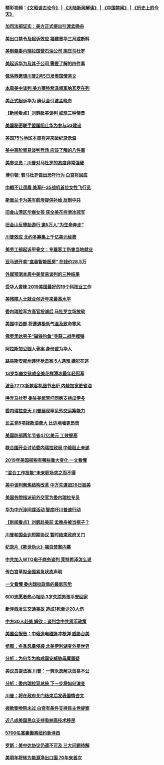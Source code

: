 #### 精彩视频：[《文昭谈古论今》](https://github.com/gfw-breaker/wenzhao/blob/master/README.md?t=01290630) | [《大陆新闻解读》](https://github.com/gfw-breaker/ntdtv-comedy/blob/master/README.md?t=01290630) | [《中国禁闻》](https://github.com/gfw-breaker/ntdtv-news/blob/master/README.md?t=01290630) | [《历史上的今天》](https://github.com/gfw-breaker/today-in-history/blob/master/README.md?t=01290630) 

#### [加司法部证实：美方正式提出引渡孟晚舟](../pages/nsc412/n11009536.md?t=01290630) 

#### [美出口禁令及起诉效应 福建晋华三月或断料](../pages/nsc412/n11009319.md?t=01290630) 

#### [美制裁委内瑞拉国营石油公司 施压马杜罗](../pages/nsc412/n11009006.md?t=01290630) 

#### [美起诉华为及其子公司 需要了解的四件事](../pages/nsc412/n11009051.md?t=01290630) 

#### [佩洛西邀请川普2月5日发表国情咨文](../pages/nsc412/n11008732.md?t=01290630) 

#### [本周美中谈判 美方莱特希泽领军纳瓦罗在列](../pages/nsc412/n11008813.md?t=01290630) 

#### [美正式起诉华为 确认会引渡孟晚舟](../pages/nsc412/n11008885.md?t=01290630) 

#### [【新闻看点】刘鹤赴美谈判 或现三种情景](../pages/nsc412/n11008460.md?t=01290630) 

#### [美国秘密联手盟国阻止华为参与5G建设](../pages/nsc412/n11008416.md?t=01290630) 

#### [美国75%地区本周将迎来破纪录低温](../pages/nsc412/n11008515.md?t=01290630) 

#### [美中高阶贸易谈判登场 应该了解的八件事](../pages/nsc412/n11008487.md?t=01290630) 

#### [美参议员：川普对马杜罗的态度非常强硬](../pages/nsc412/n11008349.md?t=01290630) 

#### [博尔顿: 若马杜罗做出恐吓行为 白宫将回应](../pages/nsc412/n11008204.md?t=01290630) 

#### [巾帼不让须眉 美军F-35战机首位女性飞行员](../pages/nsc412/n11007778.md?t=01290630) 

#### [斯里兰卡为美军航母提供补给 反制中共](../pages/nsc412/n11007567.md?t=01290630) 

#### [旧金山湾区华裔女孩 获全美花样滑冰冠军](../pages/nsc412/n11007307.md?t=01290630) 

#### [旧金山反堕胎游行 逾5万人“为生命奔走”](../pages/nsc412/n11007277.md?t=01290630) 

#### [川普效应 北约多筹集上千亿美元经费](../pages/nsc412/n11006307.md?t=01290630) 

#### [美劳工部起诉甲骨文：专雇客工伤害当地就业](../pages/nsc412/n11006396.md?t=01290630) 

#### [亚马逊开卖“盒装智能医房” 在线价28.5万](../pages/nsc412/n11006269.md?t=01290630) 

#### [外媒预测本周中美贸易谈判的三种结果](../pages/nsc412/n11006293.md?t=01290630) 

#### [受华人青睐 2019美国最好的19个科技业工作](../pages/nsc412/n10997843.md?t=01290630) 

#### [美残障人士就业创近年来最高水平](../pages/nsc412/n11006141.md?t=01290630) 

#### [委内瑞拉军方高官投诚后 马杜罗立场放软](../pages/nsc412/n11006068.md?t=01290630) 

#### [美国中西部 将遭遇极低气温及致命寒风](../pages/nsc412/n11006119.md?t=01290630) 

#### [佛罗里达男子“磁铁钓鱼”寻获二战手榴弹](../pages/nsc412/n11006024.md?t=01290630) 

#### [阿拉斯加公园人骨案 身份或为华人](../pages/nsc412/n11005907.md?t=01290630) 

#### [路易斯安那州连环枪击案 5人遇难 嫌犯在逃](../pages/nsc412/n11005912.md?t=01290630) 

#### [13岁华裔女孩成全美花样滑冰最年轻冠军](../pages/nsc412/n11004513.md?t=01290630) 

#### [波音777X新款客机细节出炉 内舱加宽更省油](../pages/nsc412/n11005089.md?t=01290630) 

#### [唾弃马杜罗 委驻美武官吁同胞支持瓜伊多](../pages/nsc412/n11004923.md?t=01290630) 

#### [委内瑞拉变天 川普展现罕见外交运筹能力](../pages/nsc412/n11004848.md?t=01290630) 

#### [民主党8项拨款浪费大 比边境墙更昂贵](../pages/nsc412/n11004806.md?t=01290630) 

#### [美国防部两年节省47亿美元 工效提高](../pages/nsc412/n11004731.md?t=01290630) 

#### [联合国开会讨论委内瑞拉政局 中俄阻止未遂](../pages/nsc412/n11004660.md?t=01290630) 

#### [2019年美国报税有哪些重大变化 一文看懂](../pages/nsc412/n11004533.md?t=01290630) 

#### [“混合工作技能”未来职场求之而不得](../pages/nsc412/n11002310.md?t=01290630) 

#### [美中谈判聚焦结构改革 中方先遣团28日抵美](../pages/nsc412/n11003280.md?t=01290630) 

#### [美国务院指派前外交官为委内瑞拉专员](../pages/nsc412/n11002915.md?t=01290630) 

#### [华为中兴涉间谍活动 智库吁川普速行动](../pages/nsc412/n11002224.md?t=01290630) 

#### [【新闻看点】刘鹤赴美前 孟晚舟被当棋子？](../pages/nsc412/n11002303.md?t=01290630) 

#### [川普和国会达短期协议 暂时结束政府关门](../pages/nsc412/n11002604.md?t=01290630) 

#### [纪录片《欺世伪火》揭自焚案内幕](../pages/nsc412/n11002664.md?t=01290630) 

#### [中共加入WTO电子商务谈判 莱特希泽怎么说](../pages/nsc412/n11002384.md?t=01290630) 

#### [传白宫草拟全国紧急状态声明](../pages/nsc412/n11002553.md?t=01290630) 

#### [一文看懂 委内瑞拉政局的最新形势](../pages/nsc412/n11002529.md?t=01290630) 

#### [600志愿者热心相助 3岁失踪男孩平安回家](../pages/nsc412/n11001829.md?t=01290630) 

#### [新泽西发生交通事故 造成1死至少20人伤](../pages/nsc412/n11001578.md?t=01290630) 

#### [中方30人赴美 姆钦：谈判含中共货币政策](../pages/nsc412/n11000480.md?t=01290630) 

#### [美国会报告：中俄造电磁脉冲核弹 威胁台美](../pages/nsc412/n11001011.md?t=01290630) 

#### [组图：冬季风暴侵袭 北美伊利湖变外星世界](../pages/nsc412/n11000660.md?t=01290630) 

#### [分析：为何华为构成国安威胁毋庸置疑](../pages/nsc412/n10999862.md?t=01290630) 

#### [美议员提法案 川普：一劳永逸解决贸易不公](../pages/nsc412/n11000269.md?t=01290630) 

#### [分析：委内瑞拉双总统 下一步将如何演变](../pages/nsc412/n10999629.md?t=01290630) 

#### [川普：将在政府关门结束后发表国情咨文](../pages/nsc412/n11000030.md?t=01290630) 

#### [拨款案参院未过 白宫有条件支持民主党提案](../pages/nsc412/n10999946.md?t=01290630) 

#### [近八成美国民众支持吸纳高技术移民](../pages/nsc412/n10999709.md?t=01290630) 

#### [5700名富豪搬离纽约新泽西](../pages/nsc412/n10999915.md?t=01290630) 

#### [罗斯：美中达协议仍遥不可及 三大问题待解](../pages/nsc412/n10999637.md?t=01290630) 

#### [美明年将转为能源净出口国 70年来首次](../pages/nsc412/n10999710.md?t=01290630) 

